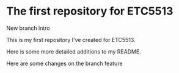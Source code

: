 # The first repository for ETC5513

New branch intro

This is my first repository I've created for ETC5513.

Here is some more detailed additions to my README.

Here are some changes on the branch feature
